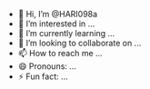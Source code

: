 - 👋 Hi, I’m @HARI098a
- 👀 I’m interested in ...
- 🌱 I’m currently learning ...
- 💞️ I’m looking to collaborate on ...
- 📫 How to reach me ...
- 😄 Pronouns: ...
- ⚡ Fun fact: ...

<!---
HARI098a/HARI098a is a ✨ special ✨ repository because its `README.md` (this file) appears on your GitHub profile.
You can click the Preview link to take a look at your changes.
--->
